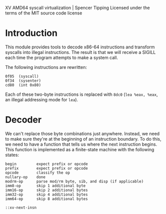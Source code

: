 XV AMD64 syscall virtualization | Spencer Tipping
Licensed under the terms of the MIT source code license

# Introduction

This module provides tools to decode x86-64 instructions and transform syscalls
into illegal instructions. The result is that we will receive a SIGILL each
time the program attempts to make a system call.

The following instructions are rewritten:

    0f05  (syscall)
    0f34  (sysenter)
    cd80  (int 0x80)

Each of these two-byte instructions is replaced with `8dc0` (`lea %eax, %eax`,
an illegal addressing mode for `lea`).

# Decoder

We can't replace those byte combinations just anywhere. Instead, we need to
make sure they're at the beginning of an instruction boundary. To do this, we
need to have a function that tells us where the next instruction begins. This
function is implemented as a finite-state machine with the following states:

    begin         expect prefix or opcode
    prefix        expect prefix or opcode
    opcode        classify the op
    nullary-op    done
    modrm-op      parse mod/rm byte, sib, and disp (if applicable)
    imm8-op       skip 1 additional byte
    imm16-op      skip 2 additional bytes
    imm32-op      skip 4 additional bytes
    imm64-op      skip 8 additional bytes

    ::xv-next-insn